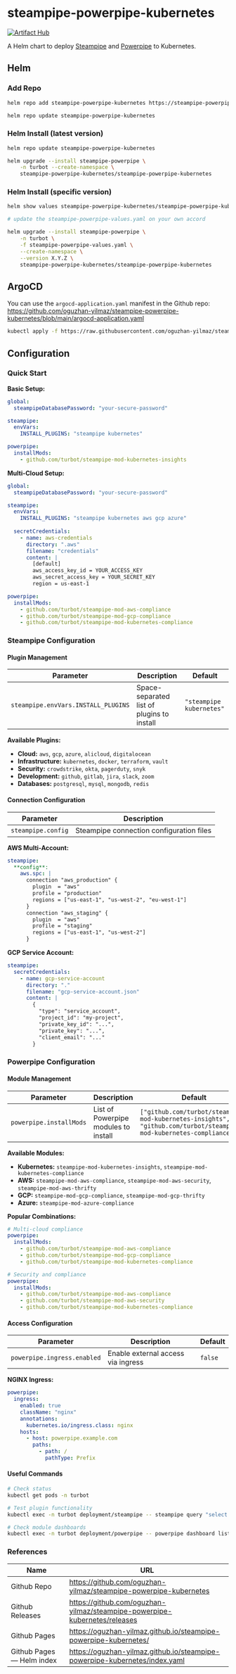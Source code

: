 # steampipe-powerpipe-kubernetes

[![Artifact Hub](https://img.shields.io/endpoint?url=https://artifacthub.io/badge/repository/steampipe-powerpipe-kubernetes)](https://artifacthub.io/packages/helm/steampipe-powerpipe-kubernetes/steampipe-powerpipe-kubernetes)


A Helm chart to deploy [Steampipe](https://steampipe.io/) and [Powerpipe](https://powerpipe.io/) to Kubernetes.

## Helm

### Add Repo

```bash
helm repo add steampipe-powerpipe-kubernetes https://steampipe-powerpipe-kubernetes.github.io/steampipe-powerpipe-kubernetes
```

```bash
helm repo update steampipe-powerpipe-kubernetes
```

### Helm Install (latest version)

```bash
helm repo update steampipe-powerpipe-kubernetes

helm upgrade --install steampipe-powerpipe \
    -n turbot --create-namespace \
    steampipe-powerpipe-kubernetes/steampipe-powerpipe-kubernetes
```

### Helm Install (specific version)

```bash
helm show values steampipe-powerpipe-kubernetes/steampipe-powerpipe-kubernetes --version X.Y.Z > steampipe-powerpipe-values.yaml

# update the steampipe-powerpipe-values.yaml on your own accord

helm upgrade --install steampipe-powerpipe \
    -n turbot \
    -f steampipe-powerpipe-values.yaml \
    --create-namespace \
    --version X.Y.Z \
    steampipe-powerpipe-kubernetes/steampipe-powerpipe-kubernetes
```

## ArgoCD

You can use the `argocd-application.yaml` manifest in the Github repo: <https://github.com/oguzhan-yilmaz/steampipe-powerpipe-kubernetes/blob/main/argocd-application.yaml>

```bash
kubectl apply -f https://raw.githubusercontent.com/oguzhan-yilmaz/steampipe-powerpipe-kubernetes/refs/heads/main/argocd-application.yaml
```

## Configuration

### Quick Start

**Basic Setup:**
```yaml
global:
  steampipeDatabasePassword: "your-secure-password"

steampipe:
  envVars:
    INSTALL_PLUGINS: "steampipe kubernetes"

powerpipe:
  installMods:
    - github.com/turbot/steampipe-mod-kubernetes-insights
```

**Multi-Cloud Setup:**
```yaml
global:
  steampipeDatabasePassword: "your-secure-password"

steampipe:
  envVars:
    INSTALL_PLUGINS: "steampipe kubernetes aws gcp azure"
  
  secretCredentials:
    - name: aws-credentials
      directory: ".aws"
      filename: "credentials"
      content: |
        [default]
        aws_access_key_id = YOUR_ACCESS_KEY
        aws_secret_access_key = YOUR_SECRET_KEY
        region = us-east-1

powerpipe:
  installMods:
    - github.com/turbot/steampipe-mod-aws-compliance
    - github.com/turbot/steampipe-mod-gcp-compliance
    - github.com/turbot/steampipe-mod-kubernetes-compliance
```

### Steampipe Configuration

#### Plugin Management

| Parameter | Description | Default |
|-----------|-------------|---------|
| `steampipe.envVars.INSTALL_PLUGINS` | Space-separated list of plugins to install | `"steampipe kubernetes"` |

**Available Plugins:**
- **Cloud:** `aws`, `gcp`, `azure`, `alicloud`, `digitalocean`
- **Infrastructure:** `kubernetes`, `docker`, `terraform`, `vault`
- **Security:** `crowdstrike`, `okta`, `pagerduty`, `snyk`
- **Development:** `github`, `gitlab`, `jira`, `slack`, `zoom`
- **Databases:** `postgresql`, `mysql`, `mongodb`, `redis`

#### Connection Configuration

| Parameter | Description |
|-----------|-------------|
| `steampipe.config` | Steampipe connection configuration files |

**AWS Multi-Account:**
```yaml
steampipe:
  **config**:
    aws.spc: |
      connection "aws_production" {
        plugin  = "aws"
        profile = "production"
        regions = ["us-east-1", "us-west-2", "eu-west-1"]
      }
      connection "aws_staging" {
        plugin  = "aws"
        profile = "staging"
        regions = ["us-east-1", "us-west-2"]
      }
```

**GCP Service Account:**
```yaml
steampipe:
  secretCredentials:
    - name: gcp-service-account
      directory: "."
      filename: "gcp-service-account.json"
      content: |
        {
          "type": "service_account",
          "project_id": "my-project",
          "private_key_id": "...",
          "private_key": "...",
          "client_email": "..."
        }
```

### Powerpipe Configuration

#### Module Management

| Parameter | Description | Default |
|-----------|-------------|---------|
| `powerpipe.installMods` | List of Powerpipe modules to install | `["github.com/turbot/steampipe-mod-kubernetes-insights", "github.com/turbot/steampipe-mod-kubernetes-compliance"]` |

**Available Modules:**
- **Kubernetes:** `steampipe-mod-kubernetes-insights`, `steampipe-mod-kubernetes-compliance`
- **AWS:** `steampipe-mod-aws-compliance`, `steampipe-mod-aws-security`, `steampipe-mod-aws-thrifty`
- **GCP:** `steampipe-mod-gcp-compliance`, `steampipe-mod-gcp-thrifty`
- **Azure:** `steampipe-mod-azure-compliance`

**Popular Combinations:**
```yaml
# Multi-cloud compliance
powerpipe:
  installMods:
    - github.com/turbot/steampipe-mod-aws-compliance
    - github.com/turbot/steampipe-mod-gcp-compliance
    - github.com/turbot/steampipe-mod-kubernetes-compliance

# Security and compliance
powerpipe:
  installMods:
    - github.com/turbot/steampipe-mod-aws-compliance
    - github.com/turbot/steampipe-mod-aws-security
    - github.com/turbot/steampipe-mod-kubernetes-compliance
```

#### Access Configuration

| Parameter | Description | Default |
|-----------|-------------|---------|
| `powerpipe.ingress.enabled` | Enable external access via ingress | `false` |

**NGINX Ingress:**
```yaml
powerpipe:
  ingress:
    enabled: true
    className: "nginx"
    annotations:
      kubernetes.io/ingress.class: nginx
    hosts:
      - host: powerpipe.example.com
        paths:
          - path: /
            pathType: Prefix
```


#### Useful Commands

```bash
# Check status
kubectl get pods -n turbot

# Test plugin functionality
kubectl exec -n turbot deployment/steampipe -- steampipe query "select * from aws_ec2_instance"

# Check module dashboards
kubectl exec -n turbot deployment/powerpipe -- powerpipe dashboard list
```

### References

| Name                      | URL                                                                          |
| ------------------------- | ---------------------------------------------------------------------------- |
| Github Repo               | <https://github.com/oguzhan-yilmaz/steampipe-powerpipe-kubernetes>           |
| Github Releases           | <https://github.com/oguzhan-yilmaz/steampipe-powerpipe-kubernetes/releases>  |
| Github Pages              | <https://oguzhan-yilmaz.github.io/steampipe-powerpipe-kubernetes/>           |
| Github Pages — Helm index | <https://oguzhan-yilmaz.github.io/steampipe-powerpipe-kubernetes/index.yaml> |
